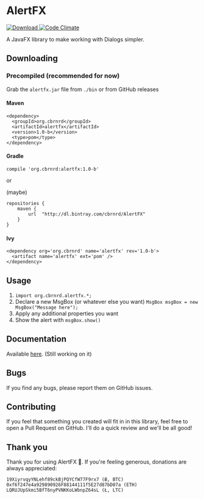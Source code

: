 # AlertFX

[ ![Download](https://api.bintray.com/packages/cbrnrd/AlertFX/AlertFX/images/download.svg) ](https://bintray.com/cbrnrd/AlertFX/AlertFX/_latestVersion)
[![Code Climate](https://codeclimate.com/github/cbrnrd/AlertFX/badges/gpa.svg)](https://codeclimate.com/github/cbrnrd/AlertFX)

A JavaFX library to make working with Dialogs simpler.

## Downloading

### Precompiled (recommended for now)
Grab the `alertfx.jar` file from `./bin` or from GitHub releases

#### Maven

```
<dependency>
  <groupId>org.cbrnrd</groupId>
  <artifactId>alertfx</artifactId>
  <version>1.0-b</version>
  <type>pom</type>
</dependency>
```

#### Gradle

`compile 'org.cbrnrd:alertfx:1.0-b'`

or 

(maybe)
```
repositories {
    maven {
        url  "http://dl.bintray.com/cbrnrd/AlertFX" 
    }
}
```

#### Ivy

```
<dependency org='org.cbrnrd' name='alertfx' rev='1.0-b'>
  <artifact name='alertfx' ext='pom' />
</dependency>
```

## Usage

1. `import org.cbrnrd.alertfx.*;`
2. Declare a new MsgBox (or whatever else you want) `MsgBox msgBox = new MsgBox("Message here");`
3. Apply any additional properties you want
4. Show the alert with `msgBox.show()`

## Documentation

Available [here](http://cbrnrd.github.io/AlertFX). (Still working on it)

## Bugs

If you find any bugs, please report them on GitHub issues.

## Contributing

If you feel that something you created will fit in in this library,
feel free to open a Pull Request on GitHub. I'll do a quick review
and we'll be all good!

## Thank you

Thank you for using AlertFX 👏.
If you're feeling generous, donations are always appreciated:

```
19XiyrvqyYNLehf89ckBjPQYCfW77F9rx7 (Ƀ, BTC)
0xf6f247e4a929890926F88144111f5E27d87bD07a (ETH)
LQRUJUpSkmi5BfT6nyPVNKKoLWbnpZ64sL (Ł, LTC)
```
